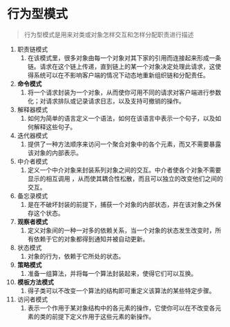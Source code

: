 # 行为型模式
> 行为型模式是用来对类或对象怎样交互和怎样分配职责进行描述

1. 职责链模式
   1. 在该模式里，很多对象由每一个对象对其下家的引用而连接起来形成一条链。请求在这个链上传递，直到链上的某一个对象决定处理此请求，这使得系统可以在不影响客户端的情况下动态地重新组织链和分配责任。
2. **命令模式**
   1. 将一个请求封装为一个对象，从而使你可用不同的请求对客户端进行参数化；对请求排队或记录请求日志，以及支持可撤销的操作。
3. 解释器模式
   1. 如何为简单的语言定义一个语法，如何在该语言中表示一个句子，以及如何解释这些句子。 
4. 迭代器模式
   1. 提供了一种方法顺序来访问一个聚合对象中的各个元素，而又不需要暴露该对象的内部表示。
5. 中介者模式
   1. 定义一个中介对象来封装系列对象之间的交互。中介者使各个对象不需要显示的相互调用 ，从而使其耦合性松散，而且可以独立的改变他们之间的交互。
6. 备忘录模式
   1. 是在不破坏封装的前提下，捕获一个对象的内部状态，并在该对象之外保存这个状态。
7. **观察者模式**
   1. 定义对象间的一种一对多的依赖关系，当一个对象的状态发生改变时，所有依赖于它的对象都得到通知并被自动更新。
8. 状态模式
   1. 对象的行为，依赖于它所处的状态。
9.  **策略模式**
    1. 准备一组算法，并将每一个算法封装起来，使得它们可以互换。
10. **模板方法模式**
    1. 得子类可以不改变一个算法的结构即可重定义该算法的某些特定步骤。 
11. 访问者模式
    1.  表示一个作用于某对象结构中的各元素的操作，它使你可以在不改变各元素的类的前提下定义作用于这些元素的新操作。